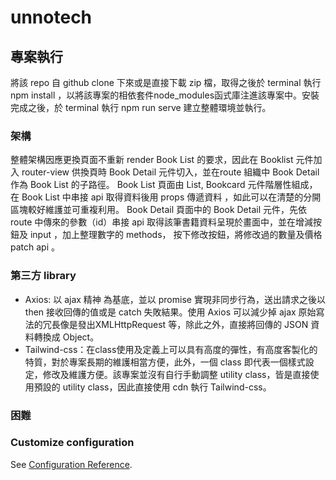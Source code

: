 # unnotech

## 專案執行
將該 repo 自 github clone 下來或是直接下載 zip 檔，取得之後於 terminal 執行 npm install ，以將該專案的相依套件node_modules函式庫注進該專案中。安裝完成之後，於 terminal 執行 npm run serve 建立整體環境並執行。 

### 架構
整體架構因應更換頁面不重新 render Book List 的要求，因此在 Booklist 元件加入 router-view 供換頁時 Book Detail 元件切入，並在route 組織中 Book Detail 作為 Book List 的子路徑。
Book List 頁面由 List, Bookcard 元件階層性組成，在 Book List 中串接 api 取得資料後用 props 傳遞資料 ，如此可以在清楚的分開區塊較好維護並可重複利用。
Book Detail 頁面中的 Book Detail 元件，先依 route 中傳來的參數（id）串接 api 取得該筆書籍資料呈現於畫面中，並在增減按鈕及 input ，加上整理數字的  methods， 按下修改按鈕，將修改過的數量及價格 patch api 。
### 第三方 library
* Axios: 以 ajax 精神 為基底，並以 promise 實現非同步行為，送出請求之後以 then 接收回傳的值或是 catch 失敗結果。使用 Axios 可以減少掉 ajax 原始寫法的冗長像是發出XMLHttpRequest 等，除此之外，直接將回傳的 JSON 資料轉換成 Object。
* Tailwind-css：在class使用及定義上可以具有高度的彈性，有高度客製化的特質，對於專案長期的維護相當方便，此外，一個 class 即代表一個樣式設定，修改及維護方便。該專案並沒有自行手動調整 utility class，皆是直接使用預設的 utility class，因此直接使用 cdn 執行 Tailwind-css。

### 困難


### Customize configuration
See [Configuration Reference](https://cli.vuejs.org/config/).
